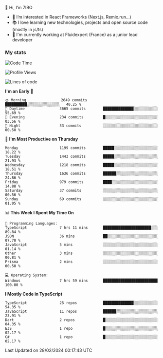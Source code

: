 👋 Hi, I’m 7IBO

- 👀 I’m interested in React Frameworks (Next.js, Remix.run...)
- 📚 I love learning new technologies, projects and open source code (mostly in js/ts)
- 💼 I'm currently working at Fluidexpert (France) as a junior lead developer

### My stats
<!--START_SECTION:waka-->
![Code Time](http://img.shields.io/badge/Code%20Time-510%20hrs%202%20mins-blue)

![Profile Views](http://img.shields.io/badge/Profile%20Views-6-blue)

![Lines of code](https://img.shields.io/badge/From%20Hello%20World%20I%27ve%20Written-7.5%20million%20lines%20of%20code-blue)

**I'm an Early 🐤** 

```text
🌞 Morning                2649 commits        ██████████░░░░░░░░░░░░░░░   40.25 % 
🌆 Daytime                3665 commits        ██████████████░░░░░░░░░░░   55.69 % 
🌃 Evening                234 commits         █░░░░░░░░░░░░░░░░░░░░░░░░   03.56 % 
🌙 Night                  33 commits          ░░░░░░░░░░░░░░░░░░░░░░░░░   00.50 % 
```
📅 **I'm Most Productive on Thursday** 

```text
Monday                   1199 commits        █████░░░░░░░░░░░░░░░░░░░░   18.22 % 
Tuesday                  1443 commits        █████░░░░░░░░░░░░░░░░░░░░   21.93 % 
Wednesday                1218 commits        █████░░░░░░░░░░░░░░░░░░░░   18.51 % 
Thursday                 1636 commits        ██████░░░░░░░░░░░░░░░░░░░   24.86 % 
Friday                   979 commits         ████░░░░░░░░░░░░░░░░░░░░░   14.88 % 
Saturday                 37 commits          ░░░░░░░░░░░░░░░░░░░░░░░░░   00.56 % 
Sunday                   69 commits          ░░░░░░░░░░░░░░░░░░░░░░░░░   01.05 % 
```


📊 **This Week I Spent My Time On** 

```text
💬 Programming Languages: 
TypeScript               7 hrs 11 mins       ██████████████████████░░░   89.84 % 
JSON                     36 mins             ██░░░░░░░░░░░░░░░░░░░░░░░   07.70 % 
JavaScript               5 mins              ░░░░░░░░░░░░░░░░░░░░░░░░░   01.14 % 
Other                    3 mins              ░░░░░░░░░░░░░░░░░░░░░░░░░   00.81 % 
Prisma                   2 mins              ░░░░░░░░░░░░░░░░░░░░░░░░░   00.50 % 

💻 Operating System: 
Windows                  7 hrs 59 mins       █████████████████████████   100.00 % 
```

**I Mostly Code in TypeScript** 

```text
TypeScript               25 repos            ██████████████░░░░░░░░░░░   54.35 % 
JavaScript               11 repos            ██████░░░░░░░░░░░░░░░░░░░   23.91 % 
Dart                     2 repos             █░░░░░░░░░░░░░░░░░░░░░░░░   04.35 % 
EJS                      1 repo              █░░░░░░░░░░░░░░░░░░░░░░░░   02.17 % 
C#                       1 repo              █░░░░░░░░░░░░░░░░░░░░░░░░   02.17 % 
```




 Last Updated on 28/02/2024 00:17:43 UTC
<!--END_SECTION:waka-->
